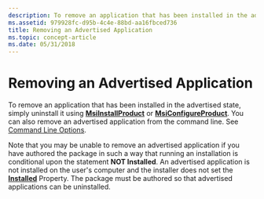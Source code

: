 ```yaml
---
description: To remove an application that has been installed in the advertised state, simply uninstall it using MsiInstallProduct or MsiConfigureProduct. You can also remove an advertised application from the command line. See Command Line Options.
ms.assetid: 979928fc-d95b-4c4e-88bd-aa16fbced736
title: Removing an Advertised Application
ms.topic: concept-article
ms.date: 05/31/2018
---
```


# Removing an Advertised Application

To remove an application that has been installed in the advertised state, simply uninstall it using [**MsiInstallProduct**](/windows/desktop/api/Msi/nf-msi-msiinstallproducta) or [**MsiConfigureProduct**](/windows/desktop/api/Msi/nf-msi-msiconfigureproducta). You can also remove an advertised application from the command line. See [Command Line Options](command-line-options.md).

Note that you may be unable to remove an advertised application if you have authored the package in such a way that running an installation is conditional upon the statement **NOT Installed**. An advertised application is not installed on the user's computer and the installer does not set the [**Installed**](installed.md) Property. The package must be authored so that advertised applications can be uninstalled.

 

 



